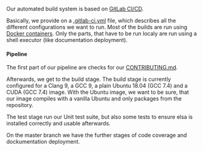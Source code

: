 Our automated build system is based on [GitLab CI/CD](https://docs.gitlab.com/ee/ci/).

Basically, we provide on a [.gitlab-ci.yml](https://gitlab.lrz.de/IP/elsa/blob/master/.gitlab-ci.yml) file, which describes all the different configurations we want to run. Most of the builds are run using [Docker containers](https://www.docker.com/resources/what-container). Only the parts, that have to be run localy are run using a shell executor (like documentation deployment).

#### Pipeline

The first part of our pipeline are checks for our [CONTRIBUTING.md](https://gitlab.lrz.de/IP/elsa/blob/master/CONTRIBUTING.md#style-guide).

Afterwards, we get to the build stage. The build stage is currently configured for a Clang 9, a GCC 9, a plain Ubuntu 18.04 (GCC 7.4) and a CUDA (GCC 7.4) image. With the Ubuntu image, we want to be sure, that our image compiles with a vanilla Ubuntu and only packages from the repository.

The test stage run our Unit test suite, but also some tests to ensure elsa is installed correctly and usable afterwards.

On the master branch we have the further stages of code coverage and dockumentation deployment.